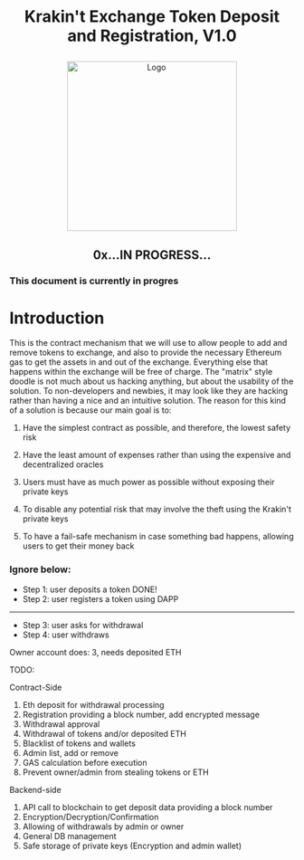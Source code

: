 # <p align="center">Krakin't Exchange Token Deposit and Registration, V1.0</p>
<p align="center">
  <img src="https://raw.githubusercontent.com/krakintgithub/misc/master/doodles/Cr12CDF58-E2DD-42CB-9E91-11220CD6F27F.jpeg" width="300px" title="Logo">
</p>


## <p align="center">0x...IN PROGRESS...
</p>




### This document is currently in progres

# Introduction
This is the contract mechanism that we will use to allow people to add and remove tokens to exchange, and also to provide the necessary Ethereum gas to get the assets in and out of the exchange. Everything else that happens within the exchange will be free of charge. The "matrix" style doodle is not much about us hacking anything, but about the usability of the solution. To non-developers and newbies, it may look like they are hacking rather than having a nice and an intuitive solution. The reason for this kind of a solution is because our main goal is to:

1. Have the simplest contract as possible, and therefore, the lowest safety risk

2. Have the least amount of expenses rather than using the expensive and decentralized oracles

3. Users must have as much power as possible without exposing their private keys

4. To disable any potential risk that may involve the theft using the Krakin't private keys

5. To have a fail-safe mechanism in case something bad happens, allowing users to get their money back






### Ignore below:
- Step 1: user deposits a token DONE!
- Step 2: user registers a token using DAPP

-------------

- Step 3: user asks for withdrawal
- Step 4: user withdraws

Owner account does: 3, needs deposited ETH


TODO:

Contract-Side

1. Eth deposit for withdrawal processing
2. Registration providing a block number, add encrypted message
3. Withdrawal approval
4. Withdrawal of tokens and/or deposited ETH
5. Blacklist of tokens and wallets
6. Admin list, add or remove
7. GAS calculation before execution
8. Prevent owner/admin from stealing tokens or ETH

Backend-side
1. API call to blockchain to get deposit data providing a block number
2. Encryption/Decryption/Confirmation
3. Allowing of withdrawals by admin or owner
4. General DB management
5. Safe storage of private keys (Encryption and admin wallet)
